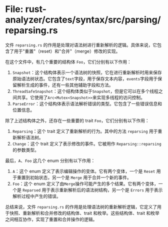 # File: rust-analyzer/crates/syntax/src/parsing/reparsing.rs

文件 `reparsing.rs` 的作用是处理对语法树进行重新解析的逻辑。具体来说，它包含了用于"重置"（reset）和"合并"（merge）修改的实现。

在这个文件中，有几个重要的结构体 `Foo`，它们分别有以下作用：

1. `Snapshot`：这个结构体表示一个语法树的快照，它在进行重新解析时用来保存原始语法树状态。它包含了`text`字段，用于保存文本内容，`events`字段用于保留解析生成的事件，还有一些其他辅助字段和方法。
2. `ThreadSafeSnapshot`：这个结构体类似于`Snapshot`，但是它可以在多个线程之间共享。它使用了`Arc<Mutex<Snapshot>>`来实现多线程的访问控制。
3. `ParseError`：这个结构体表示语法解析错误的类型。它包含了一些错误信息和位置信息。

除了上述结构体之外，还存在一些重要的 trait `Foo`，它们分别有以下作用：

1. `Reparsing`：这个 trait 定义了重新解析的行为。其中的方法 `reparsing` 用于重新解析语法树。
2. `Change`：这个 trait 定义了表示修改的事件。它被用作 `Reparsing::reparsing` 的参数类型。

最后，`A`、`Foo` 这几个 enum 分别有以下作用：

1. `A`：这个 enum 定义了表示编辑操作的变体。它有两个变体，一个是 `Reset` 用于重置到初始状态，另一个是 `Merge` 用于合并一个新的事件。
2. `Foo`：这个 enum 定义了由`Merge`操作可能产生的多个结果。它有两个变体，一个是 `Reparsed` 用于表示重新解析后的语法树结构，另一个是 `Errors` 用于表示解析过程中产生的错误。

总结来说，文件 `reparsing.rs` 的作用是处理语法树的重新解析逻辑，它定义了用于快照、重新解析和合并修改的结构体、trait 和枚举。这些结构体、trait 和枚举之间相互协作，实现了重置和合并操作的逻辑。


